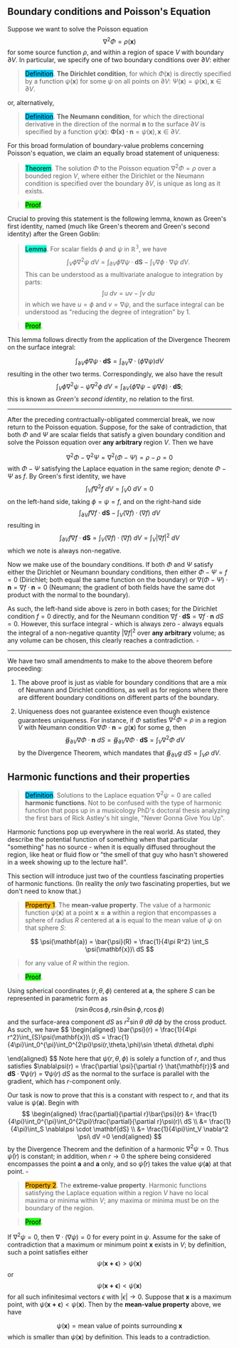 
## Boundary conditions and Poisson's Equation

Suppose we want to solve the Poisson equation
$$
\nabla^2 \Phi = \rho(\mathbf{x})
$$
for some source function $\rho$, and within a region of space $V$ with boundary $\partial V$. In particular, we specify one of two boundary conditions over $\partial V$: either

> <span style="background-color: #03cafc; color: black;">Definition</span>. **The Dirichlet condition**, for which $\Phi(\mathbf{x})$ is directly specified by a function $\psi(\mathbf{x})$ for some $\psi$ on all points on $\partial V$: $\Psi(\mathbf{x}) = \psi(\mathbf{x}), \mathbf{x} \in \partial V$.

or, alternatively,

> <span style="background-color: #03cafc; color: black;">Definition</span>. **The Neumann condition**, for which the directional derivative in the direction of the normal $\mathbf{n}$ to the surface $\partial V$ is specified by a function $\psi(\mathbf{x})$: $\mathbf{\Phi(x)\cdot n} = \psi(\mathbf{x}), \mathbf{x}\in\partial V$. 

For this broad formulation of boundary-value problems concerning Poisson's equation, we claim an equally broad statement of uniqueness:

> <span style="background-color: #12ffd7; color: black;">Theorem</span>. The solution $\Phi$ to the Poisson equation $\nabla^2\Phi = \rho$ over a bounded region $V$, where either the Dirichlet or the Neumann condition is specified over the boundary $\partial V$, is unique as long as it exists.

> <span style="background-color: #1eff12; color: black;">Proof</span>.

Crucial to proving this statement is the following lemma, known as Green's first identity, named (much like Green's theorem and Green's second identity) after the Green Goblin:

> <span style="background-color: #12ffd7; color: black;">Lemma</span>. For scalar fields $\phi$ and $\psi$ in $\mathbb{R^3}$, we have
$$
\int_V \phi \nabla^2 \psi\ dV = \int_{\partial V}\phi\nabla\psi\cdot\mathbf{dS} - \int_V \nabla \phi \cdot \nabla \psi\ dV.
$$
> This can be understood as a multivariate analogue to integration by parts:
$$
\int u\ dv = uv - \int v\ du
$$
> in which we have $u = \phi$ and $v = \nabla \psi$, and the surface integral can be understood as "reducing the degree of integration" by $1$. 

> <span style="background-color: #1eff12; color: black;">Proof</span>.

This lemma follows directly from the application of the Divergence Theorem on the surface integral:

$$
\int_{\partial V}\phi \nabla \psi \cdot \mathbf{dS} = \int_{\partial V} \nabla\cdot(\phi \nabla \psi) dV
$$
resulting in the other two terms. Correspondingly, we also have the result
$$
\int_V \phi\nabla^2 \psi - \psi \nabla^2 \phi\ dV = \int_{\partial V}(\phi \nabla \psi - \psi \nabla \phi) \cdot \mathbf{dS};
$$
this is known as *Green's second identity*, no relation to the first.

***

After the preceding contractually-obligated commercial break, we now return to the Poisson equation. Suppose, for the sake of contradiction, that both $\Phi$ and $\Psi$ are scalar fields that satisfy a given boundary condition and solve the Poisson equation over **any arbitrary** region $V$. Then we have

$$
\nabla^2 \Phi - \nabla^2 \Psi = \nabla^2 (\Phi - \Psi) = \rho - \rho = 0
$$
with $\Phi - \Psi$ satisfying the Laplace equation in the same region; denote $\Phi - \Psi$ as $f$. By Green's first identity, we have
$$
\int_V f\nabla^2 f\ dV = \int_V 0\ dV = 0
$$
on the left-hand side, taking $\phi = \psi = f$, and on the right-hand side
$$
\int_{\partial V} f\nabla f \cdot \mathbf{dS} - \int_V (\nabla f) \cdot (\nabla f)\ dV
$$
resulting in 
$$
\int_{\partial V} f\nabla f \cdot \mathbf{dS} = \int_V (\nabla f) \cdot (\nabla f)\ dV = \int_V |\nabla f|^2\ dV
$$
which we note is always non-negative.

Now we make use of the boundary conditions. If both $\Phi$ and $\Psi$ satisfy either the Dirichlet or Neumann boundary conditions, then either $\Phi - \Psi = f = 0$ (Dirichlet; both equal the same function on the boundary) or $\nabla(\Phi - \Psi) \cdot \mathbf{n} = \nabla f \cdot \mathbf{n} = 0$ (Neumann; the gradient of both fields have the same dot product with the normal to the boundary). 

As such, the left-hand side above is zero in both cases; for the Dirichlet condition $f = 0$ directly, and for the Neumann condition $\nabla f \cdot \mathbf{dS} = \nabla f \cdot \mathbf{n}\ dS = 0$. However, this surface integral - which is always zero - always equals the integral of a non-negative quantity $|\nabla f|^2$ over **any arbitrary** volume; as any volume can be chosen, this clearly reaches a contradiction. $\square$

***

We have two small amendments to make to the above theorem before proceeding:

1. The above proof is just as viable for boundary conditions that are a mix of Neumann and Dirichlet conditions, as well as for regions where there are different boundary conditions on different parts of the boundary.

2. Uniqueness does not guarantee existence even though existence guarantees uniqueness. For instance, if $\Phi$ satisfies $\nabla^2 \Phi = \rho$ in a region $V$ with Neumann condition $\nabla \Phi \cdot \mathbf{n} = g(\mathbf{x})$ for some $g$, then 
$$
\oiint_{\partial V} \nabla \Phi \cdot \mathbf{n}\ dS = \oiint_{\partial V} \nabla \Phi \cdot \mathbf{dS} = \int_V \nabla^2\Phi\ dV
$$
by the Divergence Theorem, which mandates that $\oiint_{\partial V} g\ dS = \int_V \rho\ dV$.

## Harmonic functions and their properties

> <span style="background-color: #03cafc; color: black;">Definition</span>. Solutions to the Laplace equation $\nabla^2 \psi = 0$ are called **harmonic functions**. Not to be confused with the type of harmonic function that pops up in a musicology PhD's doctoral thesis analyzing the first bars of Rick Astley's hit single, "Never Gonna Give You Up".

Harmonic functions pop up everywhere in the real world. As stated, they describe the potential function of something when that particular "something" has no source - when it is equally diffused throughout the region, like heat or fluid flow or "the smell of that guy who hasn't showered in a week showing up to the lecture hall".

This section will introduce just two of the countless fascinating properties of harmonic functions. (In reality the *only* two fascinating properties, but we don't need to know that.)

> <span style="background-color: #ffb812; color: black;">Property 1</span>. The **mean-value property**. The value of a harmonic function $\psi(\mathbf{x})$ at a point $\mathbf{x = a}$ within a region that encompasses a sphere of radius $R$ centered at $\mathbf{a}$ is equal to the mean value of $\psi$ on that sphere $S$:

$$
\psi(\mathbf{a}) = \bar{\psi}(R) = \frac{1}{4\pi R^2} \int_S \psi(\mathbf{x})\ dS
$$

> for any value of $R$ within the region.

> <span style="background-color: #1eff12; color: black;">Proof</span>. 

Using spherical coordinates $(r, \theta, \phi)$ centered at $\mathbf{a}$, the sphere $S$ can be represented in parametric form as
$$
(r\sin \theta \cos \phi, r \sin \theta \sin \phi, r\cos \phi)
$$
 and the surface-area component $dS$ as $r^2 \sin \theta\ d\theta\ d\phi$ by the cross product. As such, we have
$$
\begin{aligned}
\bar{\psi}(r) = \frac{1}{4\pi r^2}\int_{S}\psi(\mathbf{x})\ dS = \frac{1}{4\pi}\int_0^{\pi}\int_0^{2\pi}\psi(r,\theta,\phi)\sin \theta\ d\theta\ d\phi   

\end{aligned}
$$
Note here that $\psi(r, \theta, \phi)$ is solely a function of $r$, and thus satisfies $\nabla\psi(r) = \frac{\partial \psi}{\partial r} \hat{\mathbf{r}}$ and $\mathbf{dS} \cdot \nabla\psi(r) = \nabla\psi(r)\ dS$ as the normal to the surface is parallel with the gradient, which has $r$-component only.

Our task is now to prove that this is a constant with respect to $r$, and that its value is $\psi(\mathbf{a})$. Begin with 
$$
\begin{aligned}
\frac{\partial}{\partial r}\bar{\psi}(r) &= \frac{1}{4\pi}\int_0^{\pi}\int_0^{2\pi}\frac{\partial}{\partial r}\psi(r)\ dS \\
&= \frac{1}{4\pi}\int_S \nabla\psi \cdot \mathbf{dS} \\
&= \frac{1}{4\pi}\int_V \nabla^2 \psi\ dV =0
\end{aligned}
$$
by the Divergence Theorem and the definition of a harmonic $\nabla^2 \psi = 0$. Thus $\bar \psi(r)$ is constant; in addition, when $r \to 0$ the sphere being considered encompasses the point $\mathbf{a}$ and $\mathbf{a}$ only, and so $\bar\psi(r)$ takes the value $\psi(\mathbf{a})$ at that point. $\square$



> <span style="background-color: #ffb812; color: black;">Property 2</span>. The **extreme-value property**. Harmonic functions satisfying the Laplace equation within a region $V$ have no local maxima or minima within $V$; any maxima or minima must be on the boundary of the region.

> <span style="background-color: #1eff12; color: black;">Proof</span>.

If $\nabla^2 \psi = 0$, then $\nabla \cdot (\nabla \psi) = 0$ for every point in $\psi$. Assume for the sake of contradiction that a maximum or minimum point $\mathbf{x}$ exists in $V$; by definition, such a point satisfies either
$$
\psi(\mathbf{x + \epsilon}) > \psi (\mathbf{x})
$$
or
$$
\psi(\mathbf{x + \epsilon}) < \psi (\mathbf{x})
$$
for all such infinitesimal vectors $\epsilon$ with $|\epsilon| \to 0$. Suppose that $\mathbf{x}$ is a maximum point, with $\psi(\mathbf{x + \epsilon}) < \psi (\mathbf{x})$. Then by the **mean-value property** above, we have

$$
\psi(\mathbf{x}) = \text{mean value of points surrounding $\mathbf{x}$}
$$
which is smaller than $\psi(\mathbf{x})$ by definition. This leads to a contradiction.